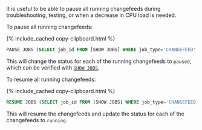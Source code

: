 It is useful to be able to pause all running changefeeds during troubleshooting, testing, or when a decrease in CPU load is needed.

To pause all running changefeeds:

{% include_cached copy-clipboard.html %}
~~~sql
PAUSE JOBS (SELECT job_id FROM [SHOW JOBS] WHERE job_type='CHANGEFEED' AND status IN ('running'));
~~~

This will change the status for each of the running changefeeds to `paused`, which can be verified with [`SHOW JOBS`](../v21.1/stream-data-out-of-cockroachdb-using-changefeeds.html#using-show-jobs).

To resume all running changefeeds:

{% include_cached copy-clipboard.html %}
~~~sql
RESUME JOBS (SELECT job_id FROM [SHOW JOBS] WHERE job_type='CHANGEFEED' AND status IN ('paused'));
~~~

This will resume the changefeeds and update the status for each of the changefeeds to `running`.
